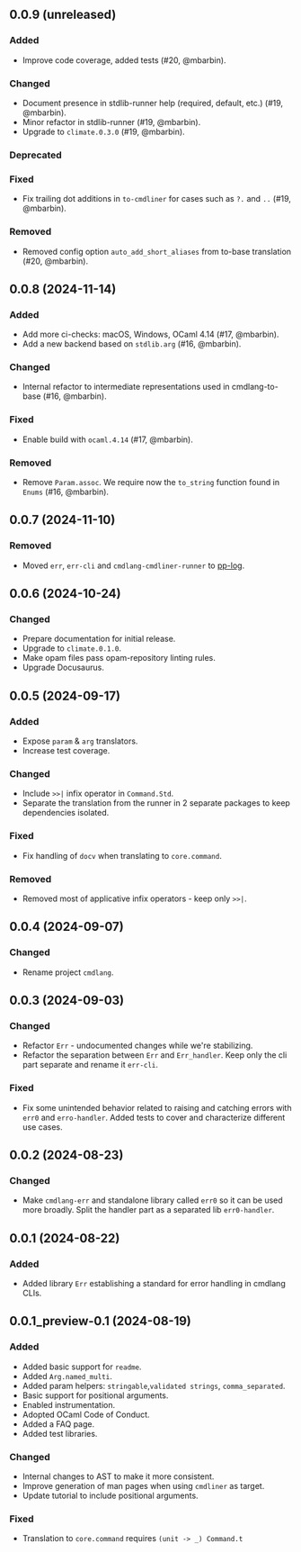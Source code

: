 ## 0.0.9 (unreleased)

### Added

- Improve code coverage, added tests (#20, @mbarbin).

### Changed

- Document presence in stdlib-runner help (required, default, etc.) (#19, @mbarbin).
- Minor refactor in stdlib-runner (#19, @mbarbin).
- Upgrade to `climate.0.3.0` (#19, @mbarbin).

### Deprecated

### Fixed

- Fix trailing dot additions in `to-cmdliner` for cases such as `?.` and `..` (#19, @mbarbin).

### Removed

- Removed config option `auto_add_short_aliases` from to-base translation (#20, @mbarbin).

## 0.0.8 (2024-11-14)

### Added

- Add more ci-checks: macOS, Windows, OCaml 4.14 (#17, @mbarbin).
- Add a new backend based on `stdlib.arg` (#16, @mbarbin).

### Changed

- Internal refactor to intermediate representations used in cmdlang-to-base (#16, @mbarbin).

### Fixed

- Enable build with `ocaml.4.14` (#17, @mbarbin).

### Removed

- Remove `Param.assoc`. We require now the `to_string` function found in `Enums` (#16, @mbarbin).

## 0.0.7 (2024-11-10)

### Removed

- Moved `err`, `err-cli` and `cmdlang-cmdliner-runner` to [pp-log](https://github.com/mbarbin/pp-log).

## 0.0.6 (2024-10-24)

### Changed

- Prepare documentation for initial release.
- Upgrade to `climate.0.1.0`.
- Make opam files pass opam-repository linting rules.
- Upgrade Docusaurus.

## 0.0.5 (2024-09-17)

### Added

- Expose `param` & `arg` translators.
- Increase test coverage.

### Changed

- Include `>>|` infix operator in `Command.Std`.
- Separate the translation from the runner in 2 separate packages to keep dependencies isolated.

### Fixed

- Fix handling of `docv` when translating to `core.command`.

### Removed

- Removed most of applicative infix operators - keep only `>>|`.

## 0.0.4 (2024-09-07)

### Changed

- Rename project `cmdlang`.

## 0.0.3 (2024-09-03)

### Changed

- Refactor `Err` - undocumented changes while we're stabilizing.
- Refactor the separation between `Err` and `Err_handler`. Keep only the cli part separate and rename it `err-cli`.

### Fixed

- Fix some unintended behavior related to raising and catching errors with `err0` and `erro-handler`. Added tests to cover and characterize different use cases.

## 0.0.2 (2024-08-23)

### Changed

- Make `cmdlang-err` and standalone library called `err0` so it can be used more broadly. Split the handler part as a separated lib `err0-handler`.

## 0.0.1 (2024-08-22)

### Added

- Added library `Err` establishing a standard for error handling in cmdlang CLIs.

## 0.0.1_preview-0.1 (2024-08-19)

### Added

- Added basic support for `readme`.
- Added `Arg.named_multi`.
- Added param helpers: `stringable`,`validated strings`, `comma_separated`.
- Basic support for positional arguments.
- Enabled instrumentation.
- Adopted OCaml Code of Conduct.
- Added a FAQ page.
- Added test libraries.

### Changed

- Internal changes to AST to make it more consistent.
- Improve generation of man pages when using `cmdliner` as target.
- Update tutorial to include positional arguments.

### Fixed

- Translation to `core.command` requires `(unit -> _) Command.t`
